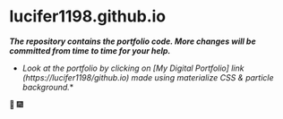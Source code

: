 # lucifer1198.github.io

**_The repository contains the portfolio code. 
More changes will be committed from time to time for your help._**
   
* _Look at the portfolio by clicking on [My Digital Portfolio] link (https://lucifer1198/github.io) made using materialize CSS & particle background._*
  
:tada: :fireworks:

